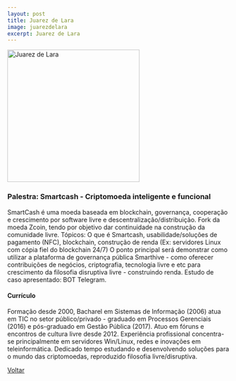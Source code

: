 ```yaml
---
layout: post
title: Juarez de Lara
image: juarezdelara
excerpt: Juarez de Lara
---
```

<p><img src="{{ site.baseurl }}/convidados/{{ page.image }}.jpg" alt="Juarez de Lara" height="300" width="300"/></p>

### Palestra: Smartcash - Criptomoeda inteligente e funcional

SmartCash é uma moeda baseada em blockchain, governança, cooperação e crescimento por software livre e descentralização/distribuição. Fork da moeda Zcoin, tendo por objetivo dar continuidade na construção da comunidade livre. Tópicos: O que é Smartcash, usabilidade/soluções de pagamento (NFC), blockchain, construção de renda (Ex: servidores Linux com cópia fiel do blockchain 24/7) O ponto principal será demonstrar como utilizar a plataforma de governança pública Smarthive - como oferecer contribuições de negócios, criptografia, tecnologia livre e etc para crescimento da filosofia disruptiva livre - construindo renda. Estudo de caso apresentado: BOT Telegram.

#### Currículo

Formação desde 2000, Bacharel em Sistemas de Informação (2006) atua em TIC no setor público/privado - graduado em Processos Gerenciais (2016) e pós-graduado em Gestão Pública (2017). Atuo em fóruns e encontros de cultura livre desde 2012. Experiência profissional concentra-se principalmente em servidores Win/Linux, redes e inovações em teleinformática. Dedicado tempo estudando e desenvolvendo soluções para o mundo das criptomoedas, reproduzido filosofia livre/disruptiva.

<a href="{{ site.baseurl }}/index.html">Voltar</a>
